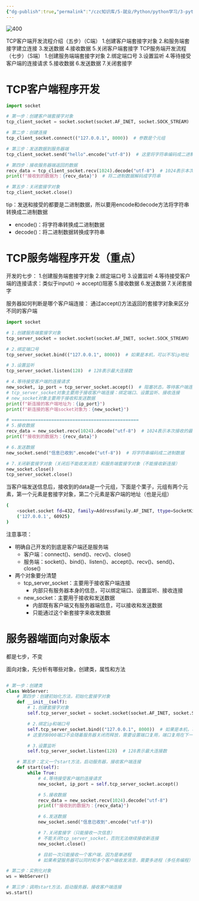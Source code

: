 ```yaml
---
{"dg-publish":true,"permalink":"/czc知识库/5-就业/Python/python学习/3-python高级/342-TCP服务器开发流程/","dgPassFrontmatter":true,"created":"2024-12-04T14:30:43.959+08:00","updated":"2024-12-08T12:39:45.407+08:00"}
---
```






![400](/img/user/czc知识库/9-无奇不有/9-附件/附件/342-TCP服务器开发流程_image.png)

TCP客户端开发流程介绍（五步）（C端）
	1.创建客户端套接字对象
	2.和服务端套接字建立连接
	3.发送数据
	4.接收数据
	5.关闭客户端套接字
TCP服务端开发流程（七步）（S端）
	1.创建服务端端套接字对象
	2.绑定端口号
	3.设置监听
	4.等待接受客户端的连接请求
	5.接收数据
	6.发送数据
	7.关闭套接字

# TCP客户端程序开发

```python
import socket

# 第一步：创建客户端套接字对象
tcp_client_socket = socket.socket(socket.AF_INET, socket.SOCK_STREAM)  # socket.AF_INET表示IPV4，socket.SOCK_STREAM表示TCP协议

# 第二步：创建连接
tcp_client_socket.connect(("127.0.0.1", 8000))  # 参数是个元组

# 第三步：发送数据到服务器端
tcp_client_socket.send("hello".encode("utf-8"))  # 这里将字符串编码成二进制数据

# 第四步：接收服务器端返回的数据
recv_data = tcp_client_socket.recv(1024).decode("utf-8")  # 1024表示本次接收的最大字节数，decode解码
print(f"接收到的数据为：{recv_data}")  # 将二进制数据解码成字符串

# 第五步：关闭套接字对象
tcp_client_socket.close()
```

tip：发送和接受的都要是二进制数据，所以要用encode和decode方法将字符串转换成二进制数据

- encode()：将字符串转换成二进制数据
- decode()：将二进制数据转换成字符串

# TCP服务端程序开发（重点）

开发的七步：
	1.创建服务端套接字对象
	2.绑定端口号
	3.设置监听
	4.等待接受客户端的连接请求：类似于input() → accept()阻塞
	5.接收数据
	6.发送数据
	7.关闭套接字

服务器如何判断是哪个客户端连接：
	通过accept()方法返回的套接字对象来区分不同的客户端


```python
import socket

# 1.创建服务端套接字对象
tcp_server_socket = socket.socket(socket.AF_INET, socket.SOCK_STREAM)  # socket.AF_INET表示IPV4，socket.SOCK_STREAM表示TCP协议

# 2.绑定端口号
tcp_server_socket.bind(("127.0.0.1", 8000))  # 如果是本机，可以不写ip地址

# 3.设置监听
tcp_server_socket.listen(128)  # 128表示最大连接数

# 4.等待接受客户端的连接请求
new_socket, ip_port = tcp_server_socket.accept()  # 阻塞状态，等待客户端连接
# tcp_server_socket对象主要用于接收客户端连接：绑定端口、设置监听、接收连接
# new_socket对象主要用于接收和发送数据
print(f"新连接的客户端地址为：{ip_port}")
print(f"新连接的客户端socket对象为：{new_socket}")

# ================================================
# 5.接收数据
recv_data = new_socket.recv(1024).decode("utf-8")  # 1024表示本次接收的最大字节数，decode解码	
print(f"接收到的数据为：{recv_data}")

# 6.发送数据
new_socket.send("信息已收到".encode("utf-8"))  # 将字符串编码成二进制数据

# 7.关闭新套接字对象（关闭后不能收发消息）和服务端套接字对象（不能接收新连接）
new_socket.close()
tcp_server_socket.close()

```

当客户端发送信息后，接收到的data是一个元组，下面是个栗子，元组有两个元素，第一个元素是套接字对象，第二个元素是客户端的地址（也是元组）
```bash
(
	<socket.socket fd=432, family=AddressFamily.AF_INET, ttype=SocketKind.SOCK_STREAM, proto=0, laddr=('127.0.0.1', 8000), raddr=('127.0.0.1', 60925)>, 
	('127.0.0.1', 60925)
)
```


注意事项：
- 明确自己开发的到底是客户端还是服务端
  - 客户端：connect()、send()、recv()、close()
  - 服务端：socket()、bind()、listen()、accept()、recv()、send()、close()
- 两个对象要分清楚
  - tcp_server_socket：主要用于接收客户端连接
    - 内部只有服务器本身的信息，可以绑定端口、设置监听、接收连接
  - new_socket：主要用于接收和发送数据
    - 内部既有客户端又有服务器端信息，可以接收和发送数据
    - 只能通过这个新套接字来收发数据



# 服务器端面向对象版本

都是七步，不变

面向对象，先分析有哪些对象，创建类，属性和方法

```python

# 第一步：创建类
class WebServer:
	# 第四步：创建初始化方法，初始化套接字对象
	def __init__(self):
		# 1.创建套接字对象
		self.tcp_server_socket = socket.socket(socket.AF_INET, socket.SOCK_STREAM)  # AF_INET表示IPV4，SOCK_STREAM表示TCP协议

		# 2.绑定ip和端口号
		self.tcp_server_socket.bind(("127.0.0.1", 8000))  # 如果是本机，可以不写ip地址
		# 这里的8000端口不会随着服务器关闭而释放，需要设置端口复用，端口复用在下一篇笔记

		# 3.设置监听
		self.tcp_server_socket.listen(128)  # 128表示最大连接数

	# 第五步：定义一个start方法，启动服务器，接收客户端连接
	def start(self):
		while True:
			# 4.等待接受客户端的连接请求
			new_socket, ip_port = self.tcp_server_socket.accept()

			# 5.接收数据
			recv_data = new_socket.recv(1024).decode("utf-8")
			print(f"接收到的数据为：{recv_data}")

			# 6.发送数据
			new_socket.send("信息已收到".encode("utf-8"))

			# 7.关闭套接字（只能接收一次信息）
			# 不能关闭tcp_server_socket，否则无法继续接收新连接
			new_socket.close()

			# 目前一次只能接收一个客户端，因为是单进程
			# 如果希望服务器可以同时和多个客户端收发消息，需要多进程（多任务编程）

# 第二步：实例化对象
ws = WebServer()

# 第三步：调用start方法，启动服务器，接收客户端连接
ws.start()
```
